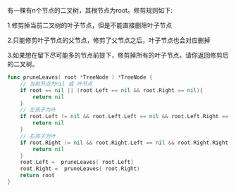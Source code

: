 有一棵有n个节点的二叉树，其根节点为root。修剪规则如下: 

1.修剪掉当前二叉树的叶子节点，但是不能直接删除叶子节点 

2.只能修剪叶子节点的父节点，修剪了父节点之后，叶子节点也会对应删掉 

3.如果想在留下尽可能多的节点前提下，修剪掉所有的叶子节点。请你返回修剪后的二叉树。 

```go
func pruneLeaves( root *TreeNode ) *TreeNode {
    // 当前节点为nil 或 叶节点
    if root == nil || (root.Left == nil && root.Right == nil){
        return nil
    }
    // 左孩子为叶
    if root.Left != nil && root.Left.Left == nil && root.Left.Right == nil{
        return nil
    }
    // 右孩子为叶
    if root.Right != nil && root.Right.Left == nil && root.Right.Right == nil{
        return nil
    }
    root.Left =  pruneLeaves( root.Left)
    root.Right =  pruneLeaves( root.Right)
    return root
}
```

